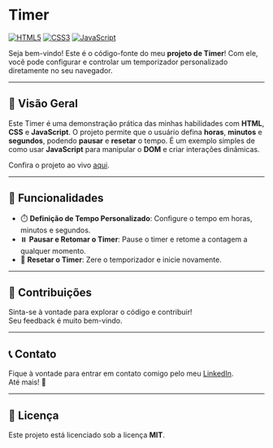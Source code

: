 # Timer

[![HTML5](https://img.shields.io/badge/HTML5-E34F26?style=for-the-badge&logo=html5&logoColor=white)](https://developer.mozilla.org/en-US/docs/Web/HTML)
[![CSS3](https://img.shields.io/badge/CSS3-1572B6?style=for-the-badge&logo=css3&logoColor=white)](https://developer.mozilla.org/en-US/docs/Web/CSS)
[![JavaScript](https://img.shields.io/badge/JavaScript-F7DF1E?style=for-the-badge&logo=javascript&logoColor=black)](https://developer.mozilla.org/en-US/docs/Web/JavaScript)

Seja bem-vindo! Este é o código-fonte do meu **projeto de Timer**! Com ele, você pode configurar e controlar um temporizador personalizado diretamente no seu navegador.

---

## 📌 Visão Geral

Este Timer é uma demonstração prática das minhas habilidades com **HTML**, **CSS** e **JavaScript**. O projeto permite que o usuário defina **horas**, **minutos** e **segundos**, podendo **pausar** e **resetar** o tempo. É um exemplo simples de como usar **JavaScript** para manipular o **DOM** e criar interações dinâmicas.

Confira o projeto ao vivo [aqui](https://webbertimer.netlify.app/).

---

## 🔧 Funcionalidades

- ⏱️ **Definição de Tempo Personalizado**: Configure o tempo em horas, minutos e segundos.
- ⏸️ **Pausar e Retomar o Timer**: Pause o timer e retome a contagem a qualquer momento.
- 🔄 **Resetar o Timer**: Zere o temporizador e inicie novamente.

---

## 🔗 Contribuições

Sinta-se à vontade para explorar o código e contribuir!  
Seu feedback é muito bem-vindo.

---

## 📞 Contato

Fique à vontade para entrar em contato comigo pelo meu [LinkedIn](https://www.linkedin.com/in/cmiguelwm/).  
Até mais! 👋

---

## 📄 Licença

Este projeto está licenciado sob a licença **MIT**.
